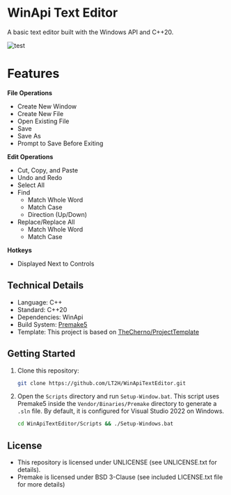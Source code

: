 # WinApi Text Editor
A basic text editor built with the Windows API and C++20.

![test](https://github.com/user-attachments/assets/afe02826-8b85-43fe-835b-66580c0285dc)
# Features
**File Operations**
- Create New Window
- Create New File
- Open Existing File
- Save
- Save As
- Prompt to Save Before Exiting

**Edit Operations**
- Cut, Copy, and Paste
- Undo and Redo
- Select All
- Find
  - Match Whole Word
  - Match Case
  - Direction (Up/Down)
- Replace/Replace All
  - Match Whole Word
  - Match Case

**Hotkeys**
  - Displayed Next to Controls

## Technical Details
  - Language: C++
  - Standard: C++20
  - Dependencies: WinApi
  - Build System: [Premake5](https://premake.github.io)
  - Template: This project is based on [TheCherno/ProjectTemplate](https://github.com/TheCherno/ProjectTemplate)

## Getting Started
1. Clone this repository:
    ```sh
    git clone https://github.com/LT2H/WinApiTextEditor.git
   
2. Open the `Scripts` directory and run `Setup-Window.bat`. This script uses Premake5 inside the `Vendor/Binaries/Premake` directory to generate a `.sln` file. By default, it is configured for Visual Studio 2022 on Windows.
   ```sh
   cd WinApiTextEditor/Scripts && ./Setup-Windows.bat

## License
- This repository is licensed under UNLICENSE (see UNLICENSE.txt for details).
- Premake is licensed under BSD 3-Clause (see included LICENSE.txt file for more details)
